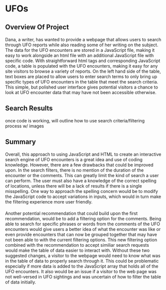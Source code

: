 # UFOs

## Overview Of Project
####
Dana, a writer, has wanted to provide a webpage that allows users to search through UFO reports while also reading some of her writing on the subject. The data for the UFO encounters are stored in a JavaScript file, making it easy to work alongside an html file with an additional JavaScript file with specific code. With straightforward html tags and corresponding JavaScript code, a table is populated with the UFO encounters, making it easy for any site visitors to browse a variety of reports. On the left hand side of the table, text boxes are placed to allow users to enter search terms to only bring up specific types of UFO encounters in the table that meet the search criteria. This simple, but polished user interface gives potential visitors a chance to look at UFO encounter data that may have not been accessible otherwise. 

## Search Results
####
once code is working, will outline how to use search criteria/filtering process w/ images

## Summary
####
Overall, this approach to using JavaScript and HTML to create an interactive search engine of UFO encounters is a great idea and use of coding knowledge. However, there are a few drawbacks that could be improved upon. In the search filters, there is no mention of the duration of the encounter or the comments. This can greatly limit the kind of search a user can perform. The user must also have a knowledge of the correct spelling of locations, unless there will be a lack of results if there is a single misspelling. One way to approach the spelling concern would be to modify the JavaScript code to accept variations in inputs, which would in turn make the filtering experience more user friendly. 
####
Another potential recommendation that could build upon the first recommendation, would be to add a filtering option for the comments. Being able to search for specific phrases or words from the comments of the UFO encounters would give users a better idea of what the encounter was like or even provide encounters that can now be grouped together that may have not been able to with the current filtering options. This new filtering option combined with the recommendation to accept similiar search requests would make the table of data easier to interact with. Without these two suggested changes, a visitor to the webpage would need to know what was in the table of data to properly search through it. This could be problematic especially if more data is added to the JavaScript array that holds all of the UFO encounters. It also would be an issue if a visitor to the web page was not well-versed in UFO sightings and was uncertain of how to filter the table of data initially.

